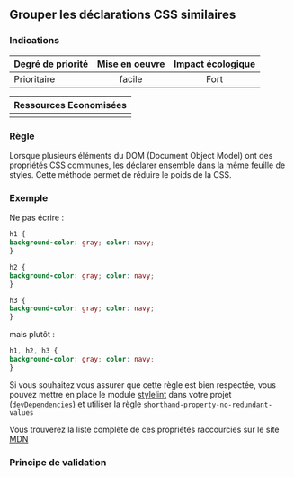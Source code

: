 ## Grouper les déclarations CSS similaires
### Indications
| Degré de priorité |      Mise en oeuvre       |  Impact écologique    | 
|-------------------|:-------------------------:|:---------------------:|
|  Prioritaire      |   facile                  |  Fort                 | 


|Ressources Economisées                                      |
|:----------------------------------------------------------:|
|    |

### Règle
Lorsque plusieurs éléments du DOM (Document Object Model) ont des propriétés CSS communes, les déclarer ensemble dans la même feuille de styles. Cette méthode permet de réduire le poids de la CSS.

### Exemple

Ne pas écrire :
```css
h1 {
background-color: gray; color: navy;
}

h2 {
background-color: gray; color: navy;
}

h3 {
background-color: gray; color: navy;
}
```

mais plutôt :
```css
h1, h2, h3 {
background-color: gray; color: navy;
}
```

Si vous souhaitez vous assurer que cette règle est bien respectée, vous pouvez mettre en place le module [stylelint](https://stylelint.io/) 
dans votre projet (`devDependencies`) et utiliser la règle `shorthand-property-no-redundant-values`

Vous trouverez la liste complète de ces propriétés raccourcies sur le site [MDN](https://developer.mozilla.org/fr/docs/Web/CSS/Propri%C3%A9t%C3%A9s_raccourcies)

### Principe de validation
